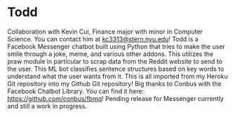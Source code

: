 # Todd
Collaboration with Kevin Cui, Finance major with minor in Computer Science. You can contact him at kc3313@stern.nyu.edu!
Todd is a Facebook Messenger chatbot built using Python that tries to make the user smile through a joke, meme, and various other addons. This utilizes the praw module in particular to scrap data from the Reddit website to send to the user. This ML bot classifies sentence structures based on key words to understand what the user wants from it.
This is all imported from my Heroku Git repository into my Github Git repository! Big thanks to Conbus with the Facebook Chatbot Library. You can find it here:  https://github.com/conbus/fbmq!
Pending release for Messenger currently and still a work in progress.
